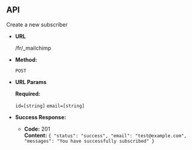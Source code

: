**API**
----
Create a new subscriber

* **URL**

  /fr/_mailchimp

* **Method:**

  `POST`

*  **URL Params**

   **Required:**

   `id=[string]`
   `email=[string]`


* **Success Response:**

  * **Code:** 201 <br />
    **Content:** `{
    "status": "success",
    "email": "test@example.com",
    "messages": "You have successfully subscribed"
    }`


